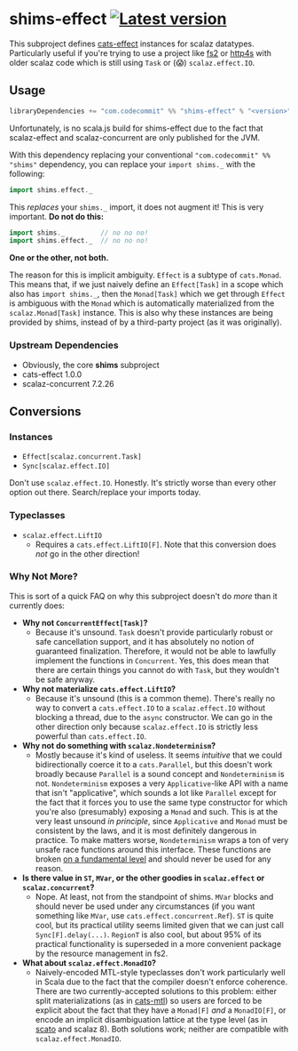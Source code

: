 # shims-effect [![Latest version](https://index.scala-lang.org/djspiewak/shims/shims/latest.svg?color=orange)](https://index.scala-lang.org/djspiewak/shims/shims)

This subproject defines [cats-effect](https://typelevel.org/cats-effect/) instances for scalaz datatypes. Particularly useful if you're trying to use a project like [fs2](https://github.com/functional-streams-for-scala/fs2) or [http4s](https://http4s.org) with older scalaz code which is still using `Task` or (😱) `scalaz.effect.IO`.

## Usage

```sbt
libraryDependencies += "com.codecommit" %% "shims-effect" % "<version>"
```

Unfortunately, is no scala.js build for shims-effect due to the fact that scalaz-effect and scalaz-concurrent are only published for the JVM.

With this dependency replacing your conventional `"com.codecommit" %% "shims"` dependency, you can replace your `import shims._` with the following:

```scala
import shims.effect._
```

This *replaces* your `shims._` import, it does not augment it! This is very important. **Do not do this:**

```scala
import shims._         // no no no!
import shims.effect._  // no no no!
```

**One or the other, not both.**

The reason for this is implicit ambiguity. `Effect` is a subtype of `cats.Monad`. This means that, if we just naively define an `Effect[Task]` in a scope which also has `import shims._`, then the `Monad[Task]` which we get through `Effect` is ambiguous with the `Monad` which is automatically materialized from the `scalaz.Monad[Task]` instance. This is also why these instances are being provided by shims, instead of by a third-party project (as it was originally).

### Upstream Dependencies

- Obviously, the core **shims** subproject
- cats-effect 1.0.0
- scalaz-concurrent 7.2.26

## Conversions

### Instances

- `Effect[scalaz.concurrent.Task]`
- `Sync[scalaz.effect.IO]`

Don't use `scalaz.effect.IO`. Honestly. It's strictly worse than every other option out there. Search/replace your imports today.

### Typeclasses

- `scalaz.effect.LiftIO`
  + Requires a `cats.effect.LiftIO[F]`. Note that this conversion does *not* go in the other direction!

### Why Not More?

This is sort of a quick FAQ on why this subproject doesn't do *more* than it currently does:

- **Why not `ConcurrentEffect[Task]`?**
  + Because it's unsound. `Task` doesn't provide particularly robust or safe cancellation support, and it has absolutely no notion of guaranteed finalization. Therefore, it would not be able to lawfully implement the functions in `Concurrent`. Yes, this does mean that there are certain things you cannot do with `Task`, but they wouldn't be safe anyway.
- **Why not materialize `cats.effect.LiftIO`?**
  + Because it's unsound (this is a common theme). There's really no way to convert a `cats.effect.IO` to a `scalaz.effect.IO` without blocking a thread, due to the `async` constructor. We can go in the other direction only because `scalaz.effect.IO` is strictly less powerful than `cats.effect.IO`.
- **Why not do something with `scalaz.Nondeterminism`?**
  + Mostly because it's kind of useless. It seems *intuitive* that we could bidirectionally coerce it to a `cats.Parallel`, but this doesn't work broadly because `Parallel` is a sound concept and `Nondeterminism` is not. `Nondeterminism` exposes a very `Applicative`-like API with a name that isn't "applicative", which sounds a lot like `Parallel` except for the fact that it forces you to use the same type constructor for which you're also (presumably) exposing a `Monad` and such. This is at the very least unsound *in principle*, since `Applicative` and `Monad` must be consistent by the laws, and it is most definitely dangerous in practice. To make matters worse, `Nondeterminism` wraps a ton of very unsafe race functions around this interface. These functions are broken [on a fundamental level](https://gist.github.com/djspiewak/a775b73804c581f4028fea2e98482b3c) and should never be used for any reason.
- **Is there value in `ST`, `MVar`, or the other goodies in `scalaz.effect` or `scalaz.concurrent`?**
  + Nope. At least, not from the standpoint of shims. `MVar` blocks and should never be used under any circumstances (if you want something like `MVar`, use `cats.effect.concurrent.Ref`). `ST` is quite cool, but its practical utility seems limited given that we can just call `Sync[F].delay(...)`. `RegionT` is also cool, but about 95% of its practical functionality is superseded in a more convenient package by the resource management in fs2.
- **What about `scalaz.effect.MonadIO`?**
  + Naively-encoded MTL-style typeclasses don't work particularly well in Scala due to the fact that the compiler doesn't enforce coherence. There are two currently-accepted solutions to this problem: either split materializations (as in [cats-mtl](https://github.com/typelevel/cats-mtl)) so users are forced to be explicit about the fact that they have a `Monad[F]` *and* a `MonadIO[F]`, or encode an implicit disambiguation lattice at the type level (as in [scato](https://github.com/aloiscochard/scato) and scalaz 8). Both solutions work; neither are compatible with `scalaz.effect.MonadIO`.

